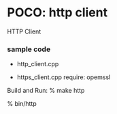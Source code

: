 POCO: http client
===============

HTTP Client


### sample code
- http_client.cpp

- https_client.cpp
require: opemssl

Build and Run:
% make http

% bin/http



